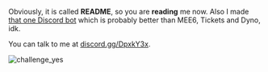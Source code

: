 Obviously, it is called **README**, so you are **reading** me now. Also I made [that one Discord bot](https://xela.dev/) which is probably better than MEE6, Tickets and Dyno, idk. 

You can talk to me at [discord.gg/DpxkY3x](https://discord.gg/DpxkY3x).

![challenge_yes](https://api.alexflipnote.dev/challenge?text=Made+you+read,+lol&icon=10)
